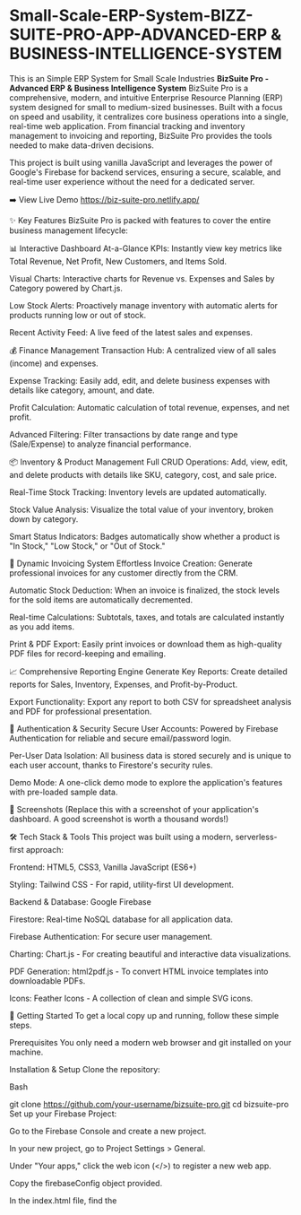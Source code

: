 # Small-Scale-ERP-System-BIZZ-SUITE-PRO-APP-ADVANCED-ERP & BUSINESS-INTELLIGENCE-SYSTEM
This is an Simple ERP System for Small Scale Industries
**BizSuite Pro - Advanced ERP & Business Intelligence System**
BizSuite Pro is a comprehensive, modern, and intuitive Enterprise Resource Planning (ERP) system designed for small to medium-sized businesses. Built with a focus on speed and usability, it centralizes core business operations into a single, real-time web application. From financial tracking and inventory management to invoicing and reporting, BizSuite Pro provides the tools needed to make data-driven decisions.

This project is built using vanilla JavaScript and leverages the power of Google's Firebase for backend services, ensuring a secure, scalable, and real-time user experience without the need for a dedicated server.

➡️ View Live Demo
https://biz-suite-pro.netlify.app/ 

✨ Key Features
BizSuite Pro is packed with features to cover the entire business management lifecycle:

📊 Interactive Dashboard
At-a-Glance KPIs: Instantly view key metrics like Total Revenue, Net Profit, New Customers, and Items Sold.

Visual Charts: Interactive charts for Revenue vs. Expenses and Sales by Category powered by Chart.js.

Low Stock Alerts: Proactively manage inventory with automatic alerts for products running low or out of stock.

Recent Activity Feed: A live feed of the latest sales and expenses.

💰 Finance Management
Transaction Hub: A centralized view of all sales (income) and expenses.

Expense Tracking: Easily add, edit, and delete business expenses with details like category, amount, and date.

Profit Calculation: Automatic calculation of total revenue, expenses, and net profit.

Advanced Filtering: Filter transactions by date range and type (Sale/Expense) to analyze financial performance.

📦 Inventory & Product Management
Full CRUD Operations: Add, view, edit, and delete products with details like SKU, category, cost, and sale price.

Real-Time Stock Tracking: Inventory levels are updated automatically.

Stock Value Analysis: Visualize the total value of your inventory, broken down by category.

Smart Status Indicators: Badges automatically show whether a product is "In Stock," "Low Stock," or "Out of Stock."

📄 Dynamic Invoicing System
Effortless Invoice Creation: Generate professional invoices for any customer directly from the CRM.

Automatic Stock Deduction: When an invoice is finalized, the stock levels for the sold items are automatically decremented.

Real-time Calculations: Subtotals, taxes, and totals are calculated instantly as you add items.

Print & PDF Export: Easily print invoices or download them as high-quality PDF files for record-keeping and emailing.

📈 Comprehensive Reporting Engine
Generate Key Reports: Create detailed reports for Sales, Inventory, Expenses, and Profit-by-Product.

Export Functionality: Export any report to both CSV for spreadsheet analysis and PDF for professional presentation.

🔐 Authentication & Security
Secure User Accounts: Powered by Firebase Authentication for reliable and secure email/password login.

Per-User Data Isolation: All business data is stored securely and is unique to each user account, thanks to Firestore's security rules.

Demo Mode: A one-click demo mode to explore the application's features with pre-loaded sample data.

📸 Screenshots
(Replace this with a screenshot of your application's dashboard. A good screenshot is worth a thousand words!)

🛠️ Tech Stack & Tools
This project was built using a modern, serverless-first approach:

Frontend: HTML5, CSS3, Vanilla JavaScript (ES6+)

Styling: Tailwind CSS - For rapid, utility-first UI development.

Backend & Database: Google Firebase

Firestore: Real-time NoSQL database for all application data.

Firebase Authentication: For secure user management.

Charting: Chart.js - For creating beautiful and interactive data visualizations.

PDF Generation: html2pdf.js - To convert HTML invoice templates into downloadable PDFs.

Icons: Feather Icons - A collection of clean and simple SVG icons.

🚀 Getting Started
To get a local copy up and running, follow these simple steps.

Prerequisites
You only need a modern web browser and git installed on your machine.

Installation & Setup
Clone the repository:

Bash

git clone https://github.com/your-username/bizsuite-pro.git
cd bizsuite-pro
Set up your Firebase Project:

Go to the Firebase Console and create a new project.

In your new project, go to Project Settings > General.

Under "Your apps," click the web icon (</>) to register a new web app.

Copy the firebaseConfig object provided.

In the index.html file, find the <script> tag at the bottom and replace the placeholder firebaseConfig object with your own:

JavaScript

// In index.html, around line 1100
const firebaseConfig = {
    apiKey: "YOUR_API_KEY",
    authDomain: "YOUR_AUTH_DOMAIN",
    projectId: "YOUR_PROJECT_ID",
    storageBucket: "YOUR_STORAGE_BUCKET",
    messagingSenderId: "YOUR_SENDER_ID",
    appId: "YOUR_APP_ID"
};
Enable Firebase Services:

In the Firebase Console, go to the Authentication section and enable the "Email/Password" sign-in provider.

Go to the Firestore Database section and create a new database in Test mode to get started quickly. (For production, you'll want to configure security rules).

Run the application:

Since this project uses CDN links for all its dependencies, there's no build step required. Simply open the index.html file in your web browser!

💻 Usage
Sign Up: Create a new account using any valid email address.

Login: Sign in with your newly created credentials.

Demo Mode: Alternatively, click the "Demo Mode" button on the login screen to explore the app with pre-populated sample data without needing to create an account.

Demo Email: test@example.com

Demo Password: password123

📄 License
This project is distributed under the MIT License. See the LICENSE file for more information.

👨‍💻 Author
Kolluru Hayagreeva (Haya)

GitHub: @hayakollur2003

LinkedIn: https://www.linkedin.com/in/hayagreevakolluru
